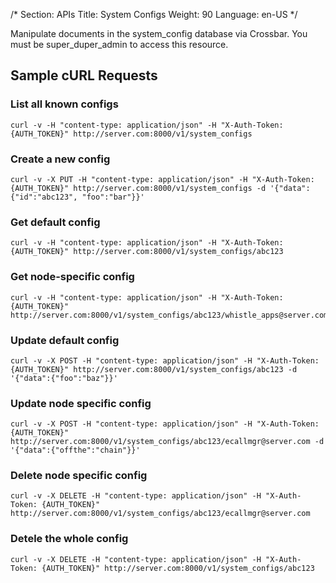 /*
Section: APIs
Title: System Configs
Weight: 90
Language: en-US
*/

Manipulate documents in the system\_config database via Crossbar. You must be super\_duper\_admin to access this resource.

## Sample cURL Requests

### List all known configs

    curl -v -H "content-type: application/json" -H "X-Auth-Token: {AUTH_TOKEN}" http://server.com:8000/v1/system_configs

### Create a new config

    curl -v -X PUT -H "content-type: application/json" -H "X-Auth-Token: {AUTH_TOKEN}" http://server.com:8000/v1/system_configs -d '{"data":{"id":"abc123", "foo":"bar"}}'

### Get default config

    curl -v -H "content-type: application/json" -H "X-Auth-Token: {AUTH_TOKEN}" http://server.com:8000/v1/system_configs/abc123

### Get node-specific config

    curl -v -H "content-type: application/json" -H "X-Auth-Token: {AUTH_TOKEN}" http://server.com:8000/v1/system_configs/abc123/whistle_apps@server.com

### Update default config

    curl -v -X POST -H "content-type: application/json" -H "X-Auth-Token: {AUTH_TOKEN}" http://server.com:8000/v1/system_configs/abc123 -d '{"data":{"foo":"baz"}}'

### Update node specific config

    curl -v -X POST -H "content-type: application/json" -H "X-Auth-Token: {AUTH_TOKEN}" http://server.com:8000/v1/system_configs/abc123/ecallmgr@server.com -d '{"data":{"offthe":"chain"}}'

### Delete node specific config

    curl -v -X DELETE -H "content-type: application/json" -H "X-Auth-Token: {AUTH_TOKEN}" http://server.com:8000/v1/system_configs/abc123/ecallmgr@server.com

### Detele the whole config

    curl -v -X DELETE -H "content-type: application/json" -H "X-Auth-Token: {AUTH_TOKEN}" http://server.com:8000/v1/system_configs/abc123
